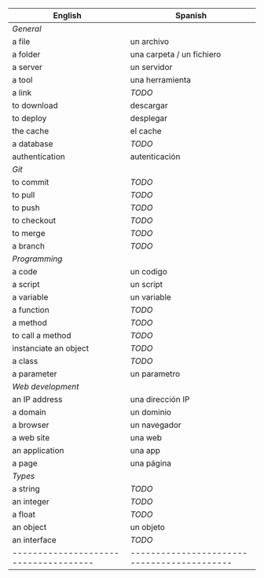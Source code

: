 | English                             | Spanish                                   |
|-------------------------------------|-------------------------------------------|
| *General*                           |                                           |
| a file                              |   un archivo                              |
| a folder                            |   una carpeta / un fichiero               |
| a server                            |   un servidor                             |
| a tool                              |   una herramienta                         |
| a link                              |   _TODO_                                  |
| to download                         |   descargar                               |
| to deploy                           |   desplegar                               |
| the cache                           |   el cache                                |
| a database                          |   _TODO_                                  |
| authentication                      |   autenticación                           |
| *Git*                               |                                           |
| to commit                           |   _TODO_                                  |
| to pull                             |   _TODO_                                  |
| to push                             |   _TODO_                                  |
| to checkout                         |   _TODO_                                  |
| to merge                            |   _TODO_                                  |
| a branch                            |   _TODO_                                  |
| *Programming*                       |                                           |
| a code                              |   un codigo                               |
| a script                            |   un script                               |
| a variable                          |   un variable                             |
| a function                          |   _TODO_                                  |
| a method                            |   _TODO_                                  |
| to call a method                    |   _TODO_                                  |
| instanciate an object               |   _TODO_                                  |
| a class                             |   _TODO_                                  |
| a parameter                         |  un parametro                             |
| *Web development*                   |                                           |
| an IP address                       |  una dirección IP                         |
| a domain                            |  un dominio                               |
| a browser                           |  un navegador                             |
| a web site                          |  una web                                  |
| an application                      |  una app                                  |
| a page                              |  una página                               |
| *Types*                             |                                           |
| a string                            |  _TODO_                                   |
| an integer                          |  _TODO_                                   |
| a float                             |  _TODO_                                   |
| an object                           |  un objeto                                |
| an interface                        |  _TODO_                                   |
|-------------------------------------|-------------------------------------------|
